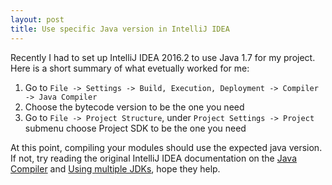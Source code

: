 ```yaml
---
layout: post
title: Use specific Java version in IntelliJ IDEA
---
```


Recently I had to set up IntelliJ IDEA 2016.2 to use Java 1.7 for my
project. Here is a short summary of what evetually worked for me:

1. Go to `File -> Settings -> Build, Execution, Deployment -> Compiler -> Java Compiler`
2. Choose the bytecode version to be the one you need
3. Go to `File -> Project Structure`, under `Project Settings -> Project` submenu choose Project SDK to be the one you need

At this point, compiling your modules should use the expected java
version. If not, try reading the original IntelliJ IDEA documentation
on the [Java Compiler][1] and [Using multiple JDKs][2], hope they help.


[1]: https://www.jetbrains.com/help/idea/2016.2/java-compiler.html
[2]: https://www.jetbrains.com/help/idea/2016.2/using-multiple-build-jdks.html